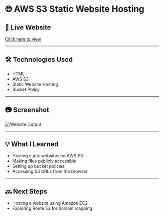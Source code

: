 # 🌐 AWS S3 Static Website Hosting

## 🔗 Live Website
[Click here to view](http://devi-s3-static-website.s3-website.ap-south-1.amazonaws.com)

---

## 🛠️ Technologies Used
- HTML
- AWS S3
- Static Website Hosting
- Bucket Policy

---

## 📷 Screenshot
![Website Output](Screenshot(46).png)

---

## 💡 What I Learned
- Hosting static websites on AWS S3
- Making files publicly accessible
- Setting up bucket policies
- Accessing S3 URLs from the browser

---

## 🔜 Next Steps
- Hosting a website using Amazon EC2
- Exploring Route 53 for domain mapping
